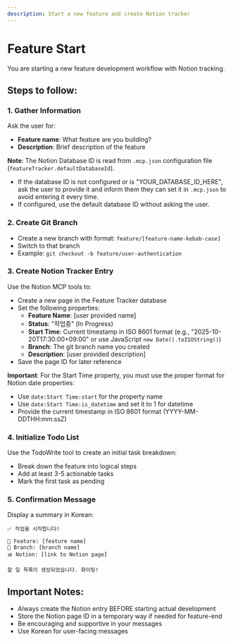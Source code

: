 ```yaml
---
description: Start a new feature and create Notion tracker
---
```


# Feature Start

You are starting a new feature development workflow with Notion tracking.

## Steps to follow:

### 1. Gather Information
Ask the user for:
- **Feature name**: What feature are you building?
- **Description**: Brief description of the feature

**Note**: The Notion Database ID is read from `.mcp.json` configuration file (`featureTracker.defaultDatabaseId`).
- If the database ID is not configured or is "YOUR_DATABASE_ID_HERE", ask the user to provide it and inform them they can set it in `.mcp.json` to avoid entering it every time.
- If configured, use the default database ID without asking the user.

### 2. Create Git Branch
- Create a new branch with format: `feature/[feature-name-kebab-case]`
- Switch to that branch
- Example: `git checkout -b feature/user-authentication`

### 3. Create Notion Tracker Entry
Use the Notion MCP tools to:
- Create a new page in the Feature Tracker database
- Set the following properties:
  - **Feature Name**: [user provided name]
  - **Status**: "작업중" (In Progress)
  - **Start Time**: Current timestamp in ISO 8601 format (e.g., "2025-10-20T17:30:00+09:00" or use JavaScript `new Date().toISOString()`)
  - **Branch**: The git branch name you created
  - **Description**: [user provided description]
- Save the page ID for later reference

**Important**: For the Start Time property, you must use the proper format for Notion date properties:
- Use `date:Start Time:start` for the property name
- Use `date:Start Time:is_datetime` and set it to 1 for datetime
- Provide the current timestamp in ISO 8601 format (YYYY-MM-DDTHH:mm:ssZ)

### 4. Initialize Todo List
Use the TodoWrite tool to create an initial task breakdown:
- Break down the feature into logical steps
- Add at least 3-5 actionable tasks
- Mark the first task as pending

### 5. Confirmation Message
Display a summary in Korean:
```
✅ 작업을 시작합니다!

📝 Feature: [feature name]
🌿 Branch: [branch name]
📊 Notion: [link to Notion page]

할 일 목록이 생성되었습니다. 화이팅!
```

## Important Notes:
- Always create the Notion entry BEFORE starting actual development
- Store the Notion page ID in a temporary way if needed for feature-end
- Be encouraging and supportive in your messages
- Use Korean for user-facing messages
